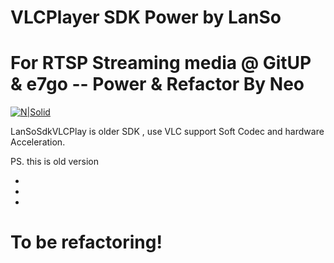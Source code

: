 # VLCPlayer SDK  Power by LanSo  
# For RTSP  Streaming media   @ GitUP & e7go  -- Power & Refactor By Neo

[![N|Solid](https://avatars2.githubusercontent.com/u/15357449?v=3&s=460)](http://www.lansongtech.com/)

LanSoSdkVLCPlay is older SDK , use VLC support Soft Codec and hardware Acceleration.

PS. this is old version 

  - 
  - 
  -  

# To be  refactoring!
